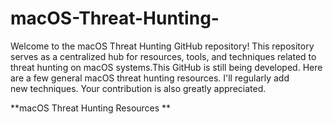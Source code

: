 # macOS-Threat-Hunting-
Welcome to the macOS Threat Hunting GitHub repository! This repository serves as a centralized hub for resources, tools, and techniques related to threat hunting on macOS systems.This GitHub is still being developed. Here are a few general macOS threat hunting resources. I'll regularly add new techniques. Your contribution is also greatly appreciated. 

**macOS Threat Hunting Resources 
**

